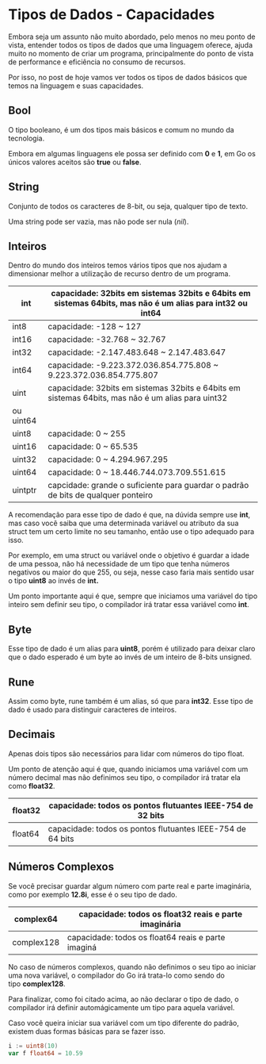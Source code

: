 # Tipos de Dados - Capacidades

Embora seja um assunto não muito abordado, pelo menos no meu ponto de vista, entender todos os tipos de dados que uma linguagem oferece, ajuda muito no momento de criar um programa, principalmente do ponto de vista de performance e eficiência no consumo de recursos.

Por isso, no post de hoje vamos ver todos os tipos de dados básicos que temos na linguagem e suas capacidades.

## **Bool**

O tipo booleano, é um dos tipos mais básicos e comum no mundo da tecnologia.

Embora em algumas linguagens ele possa ser definido com **0** e **1**, em Go os únicos valores aceitos são **true** ou **false**.

## String

Conjunto de todos os caracteres de 8-bit, ou seja, qualquer tipo de texto.

Uma string pode ser vazia, mas não pode ser nula (_nil_).

## Inteiros

Dentro do mundo dos inteiros temos vários tipos que nos ajudam a dimensionar melhor a utilização de recurso dentro de um programa.

| int       | capacidade: 32bits em sistemas 32bits e 64bits em sistemas 64bits, mas não é um alias para int32 ou int64 |
| --------- | --------------------------------------------------------------------------------------------------------- |
| int8      | capacidade: -128 ~ 127                                                                                    |
| int16     | capacidade: -32.768 ~ 32.767                                                                              |
| int32     | capacidade: -2.147.483.648 ~ 2.147.483.647                                                                |
| int64     | capacidade: -9.223.372.036.854.775.808 ~ 9.223.372.036.854.775.807                                        |
| uint      | capacidade: 32bits em sistemas 32bits e 64bits em sistemas 64bits, mas não é um alias para uint32         |
| ou uint64 |
| uint8     | capacidade: 0 ~ 255                                                                                       |
| uint16    | capacidade: 0 ~ 65.535                                                                                    |
| uint32    | capacidade: 0 ~ 4.294.967.295                                                                             |
| uint64    | capacidade: 0 ~ 18.446.744.073.709.551.615                                                                |
| uintptr   | capcidade: grande o suficiente para guardar o padrão de bits de qualquer ponteiro                         |

A recomendação para esse tipo de dado é que, na dúvida sempre use **int**, mas caso você saiba que uma determinada variável ou atributo da sua struct tem um certo limite no seu tamanho, então use o tipo adequado para isso.

Por exemplo, em uma struct ou variável onde o objetivo é guardar a idade de uma pessoa, não há necessidade de um tipo que tenha números negativos ou maior do que 255, ou seja, nesse caso faria mais sentido usar o tipo **uint8** ao invés de **int.**

Um ponto importante aqui é que, sempre que iniciamos uma variável do tipo inteiro sem definir seu tipo, o compilador irá tratar essa variável como **int**.

## Byte

Esse tipo de dado é um alias para **uint8**, porém é utilizado para deixar claro que o dado esperado é um byte ao invés de um inteiro de 8-bits unsigned.

## Rune

Assim como byte, rune também é um alias, só que para **int32**. Esse tipo de dado é usado para distinguir caracteres de inteiros.

## Decimais

Apenas dois tipos são necessários para lidar com números do tipo float.

Um ponto de atenção aqui é que, quando iniciamos uma variável com um número decimal mas não definimos seu tipo, o compilador irá tratar ela como **float32**.

| float32 | capacidade: todos os pontos flutuantes IEEE-754 de 32 bits |
| ------- | ---------------------------------------------------------- |
| float64 | capacidade: todos os pontos flutuantes IEEE-754 de 64 bits |

## Números Complexos

Se você precisar guardar algum número com parte real e parte imaginária, como por exemplo **12.8i**, esse é o seu tipo de dado.

| complex64  | capacidade: todos os float32 reais e parte imaginária |
| ---------- | ----------------------------------------------------- |
| complex128 | capacidade: todos os float64 reais e parte imaginá    |

No caso de números complexos, quando não definimos o seu tipo ao iniciar uma nova variável, o compilador do Go irá trata-lo como sendo do tipo **complex128**.

Para finalizar, como foi citado acima, ao não declarar o tipo de dado, o compilador irá definir automágicamente um tipo para aquela variável.

Caso você queira iniciar sua variável com um tipo diferente do padrão, existem duas formas básicas para se fazer isso.

```go
i := uint8(10)
var f float64 = 10.59
```
